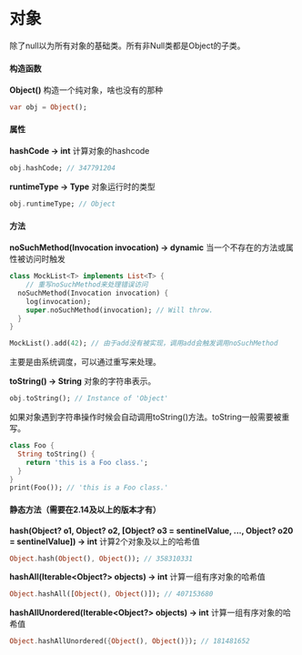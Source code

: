 # 对象
除了null以为所有对象的基础类。所有非Null类都是Object的子类。

#### 构造函数
**Object()** 
构造一个纯对象，啥也没有的那种
```dart
var obj = Object();
```

#### 属性
**hashCode -> int** 
计算对象的hashcode
```dart
obj.hashCode; // 347791204
```

**runtimeType -> Type** 
对象运行时的类型
```dart
obj.runtimeType; // Object
```

#### 方法
**noSuchMethod(Invocation invocation) -> dynamic** 
当一个不存在的方法或属性被访问时触发
```dart
class MockList<T> implements List<T> {
	// 重写noSuchMethod来处理错误访问
  noSuchMethod(Invocation invocation) {
    log(invocation);
    super.noSuchMethod(invocation); // Will throw.
  }
}

MockList().add(42); // 由于add没有被实现，调用add会触发调用noSuchMethod
```
主要是由系统调度，可以通过重写来处理。

**toString() -> String** 
对象的字符串表示。
```dart
obj.toString(); // Instance of 'Object'
```

如果对象遇到字符串操作时候会自动调用toString()方法。toString一般需要被重写。
```dart
class Foo {
  String toString() {
    return 'this is a Foo class.';
  }
}
print(Foo()); // 'this is a Foo class.'
```

#### 静态方法（需要在2.14及以上的版本才有）
**hash(Object? o1, Object? o2, [Object? o3 = sentinelValue, ..., Object? o20 = sentinelValue]) -> int** 
计算2个对象及以上的哈希值
```dart
Object.hash(Object(), Object()); // 358310331
```

**hashAll(Iterable<Object?> objects) -> int** 
计算一组有序对象的哈希值
```dart
Object.hashAll([Object(), Object()]); // 407153680
```

**hashAllUnordered(Iterable<Object?> objects) -> int** 
计算一组有序对象的哈希值
```dart
Object.hashAllUnordered({Object(), Object()}); // 181481652
```
